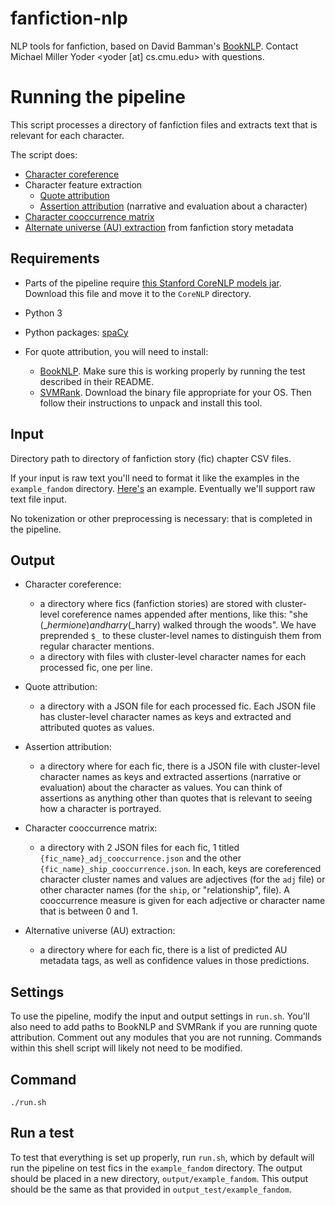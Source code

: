# fanfiction-nlp
NLP tools for fanfiction, based on David Bamman's [BookNLP](https://github.com/dbamman/book-nlp). Contact Michael Miller Yoder <yoder [at] cs.cmu.edu> with questions.

# Running the pipeline
This script processes a directory of fanfiction files and extracts
 text that is relevant for each character.
 
The script does:
* [Character coreference](char_coref)
* Character feature extraction
	* [Quote attribution](quote_attribution)
	* [Assertion attribution](assertion_extraction) (narrative and evaluation about a character)
* [Character cooccurrence matrix](cooccurrence)
* [Alternate universe (AU) extraction](alternate_universes) from fanfiction story metadata

## Requirements
* Parts of the pipeline require [this Stanford CoreNLP models jar](http://nlp.stanford.edu/software/stanford-corenlp-models-current.jar). Download this file and move it to the `CoreNLP` directory.

* Python 3

* Python packages: [spaCy](https://spacy.io/usage)

* For quote attribution, you will need to install:
	* [BookNLP](https://github.com/dbamman/book-nlp). Make sure this is working properly by running the test described in their README.
	* [SVMRank](https://www.cs.cornell.edu/people/tj/svm_light/svm_rank.html). Download the binary file appropriate for your OS. Then follow their instructions to unpack and install this tool.

## Input 
Directory path to directory of fanfiction story (fic) chapter CSV files. 

If your input is raw text you'll need to format it like the examples in the `example_fandom` directory. [Here's](https://github.com/michaelmilleryoder/fanfiction-nlp/blob/master/example_fandom/10118594_0004.csv) an example. Eventually we'll support raw text file input.

No tokenization or other preprocessing is necessary: that is completed in the pipeline.

## Output 
* Character coreference: 
	* a directory where fics (fanfiction stories) are stored with cluster-level coreference names appended after mentions, like this: "she ($\_hermione) and harry ($\_harry) walked through the woods". We have preprended `$_` to these cluster-level names to distinguish them from regular character mentions.
	* a directory with files with cluster-level character names for each processed fic, one per line.

* Quote attribution: 
	* a directory with a JSON file for each processed fic. Each JSON file has cluster-level character names as keys and extracted and attributed quotes as values.

* Assertion attribution: 
	* a directory where for each fic, there is a JSON file with cluster-level character names as keys and extracted assertions (narrative or evaluation) about the character as values. You can think of assertions as anything other than quotes that is relevant to seeing how a character is portrayed.

* Character cooccurrence matrix: 
	* a directory with 2 JSON files for each fic, 1 titled `{fic_name}_adj_cooccurrence.json` and the other `{fic_name}_ship_cooccurrence.json`. In each, keys are coreferenced character cluster names and values are adjectives (for the `adj` file) or other character names (for the `ship`, or "relationship", file). A cooccurrence measure is given for each adjective or character name that is between 0 and 1.

* Alternative universe (AU) extraction:
	* a directory where for each fic, there is a list of predicted AU metadata tags, as well as confidence values in those predictions.

## Settings
To use the pipeline, modify the input and output settings in `run.sh`. You'll also need to add paths to BookNLP and SVMRank if you are running quote attribution. Comment out any modules that you are not running. Commands within this shell script will likely not need to be modified.

## Command
`./run.sh`

## Run a test
To test that everything is set up properly, run `run.sh`, which by default will run the pipeline on test fics in the `example_fandom` directory.
The output should be placed in a new directory, `output/example_fandom`. This output should be the same as that provided in `output_test/example_fandom`.

<!---
`./run.sh <input_dir_path>`

`<collection_name>` of fics to be processed will be extracted from the directory name of the `<input_dir_path>`.

Output is automatically stored in `output/<collection_name>`.
--->

